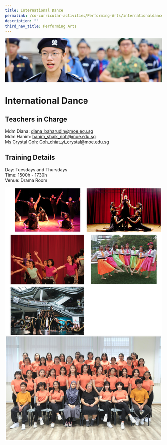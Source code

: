 ```yaml
---
title: International Dance
permalink: /co-curricular-activities/Performing-Arts/internationaldance/permalink/
description: ""
third_nav_title: Performing Arts
---
```

![](/images/CCA.jpg)

International Dance
===================

Teachers in Charge
------------------

Mdm Diana: [diana\_baharudin@moe.edu.sg](mailto:diana_baharudin@moe.edu.sg)  
Mdm Hanim: [hanim\_shaik\_noh@moe.edu.sg](mailto:hanim_shaik_noh@moe.edu.sg)  
Ms Crystal Goh: [Goh\_chiat\_yi\_crystal@moe.edu.sg](mailto:Goh_chiat_yi_crystal@moe.edu.sg)

Training Details
----------------

Day: Tuesdays and Thursdays  
Time: 1500h - 1730h  
Venue: Drama Room

![](/images/idance1.png)
![](/images/idance2.png)